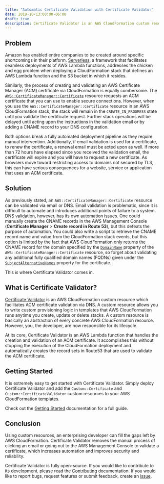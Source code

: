 ```yaml
---
title: "Automatic Certificate Validation with Certificate Validator"
date: 2019-10-13:00:00-06:00
draft: true
description: Certificate Validator is an AWS CloudFormation custom resource which facilitates AWS Certificate Manager (ACM) certificate validation via DNS.
---
```


## Problem

Amazon has enabled entire companies to be created around specific shortcomings in their platform. [Serverless](https://serverless.com/), a framework that facilitates seamless deployments of AWS Lambda functions, addresses the chicken and egg problem when deploying a CloudFormation stack that defines an AWS Lambda function and the S3 bucket in which it resides.

Similarly, the process of creating and validating an AWS Certificate Manager (ACM) certificate via CloudFormation is equally cumbersome. The [`AWS::CertificateManager::Certificate`](https://docs.aws.amazon.com/AWSCloudFormation/latest/UserGuide/aws-resource-certificatemanager-certificate.html) resource requests an ACM certificate that you can use to enable secure connections. However, when you use the `AWS::CertificateManager::Certificate` resource in an AWS CloudFormation stack, the stack will remain in the `CREATE_IN_PROGRESS` state until you validate the certificate request. Further stack operations will be delayed until acting upon the instructions in the validation email or by adding a CNAME record to your DNS configuration.

Both options break a fully automated deployment pipeline as they require manual intervention. Additionally, if email validation is used for a certificate, to renew the certificate, a renewal email must be acted upon as well. If more than 72 hours have elapsed since you received the validation email, the certificate will expire and you will have to request a new certificate. As browsers move toward restricting access to domains not secured by TLS, this can have serious consequences for a website, service or application that uses an ACM certificate.

## Solution

As previously stated, an `AWS::CertificateManager::Certificate` resource can be validated via email or DNS. Email validation is problematic, since it is difficult to automate and introduces additional points of failure to a system. DNS validation, however, has its own automation issues. One could manually create the CNAME records in the AWS Management Console (**Certificate Manager** > **Create record in Route 53**), but this defeats the purpose of automation. You could also write a script to retrieve the CNAME record name and value from the CloudFormation stack events, but this option is limited by the fact that AWS CloudFormation only returns the CNAME record for the domain specified by the [`DomainName`](https://docs.aws.amazon.com/AWSCloudFormation/latest/UserGuide/aws-resource-certificatemanager-certificate.html#cfn-certificatemanager-certificate-domainname) property of the `AWS::CertificateManager::Certificate` resource, so forget about validating any additional fully qualified domain names (FQDNs) given under the [`SubjectAlternativeNames`](https://docs.aws.amazon.com/AWSCloudFormation/latest/UserGuide/aws-resource-certificatemanager-certificate.html#cfn-certificatemanager-certificate-subjectalternativenames) property for the certificate.

This is where Certificate Validator comes in.

## What is Certificate Validator?

[Certificate Validator](https://github.com/Dwolla/certificate-validator) is an AWS CloudFormation custom resource which facilitates ACM certificate validation via DNS. A custom resource allows you to write custom provisioning logic in templates that AWS CloudFormation runs anytime you create, update or delete stacks. A custom resource is basically an abstraction of every concrete AWS CloudFormation resource. However, you, the developer, are now responsible for its lifecycle.

At its core, Certificate Validator is an AWS Lambda function that handles the creation and validation of an ACM certificate. It accomplishes this without stopping the execution of the CloudFormation deployment and automatically creates the record sets in Route53 that are used to validate the ACM certificate.

## Getting Started

It is extremely easy to get started with Certificate Validator. Simply deploy Certificate Validator and add the `Custom::Certificate` and `Custom::CertificateValidator` custom resources to your AWS CloudFormation templates.

Check out the [Getting Started](https://github.com/Dwolla/certificate-validator/blob/master/docs/getting-started.md) documentation for a full guide.

## Conclusion

Using custom resources, an enterprising developer can fill the gaps left by AWS CloudFormation. Certificate Validator removes the manual process of clicking an email or going out to the AWS Management Console to validate a certificate, which increases automation and improves security and reliability.

Certificate Validator is fully open-source. If you would like to contribute to its development, please read the [Contributing](https://github.com/Dwolla/certificate-validator/blob/master/CONTRIBUTING.md) documentation. If you would like to report bugs, request features or submit feedback, create an [issue](https://github.com/Dwolla/certificate-validator/issues).
